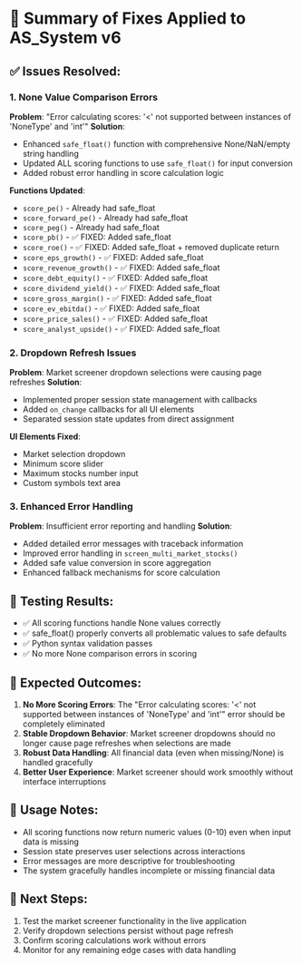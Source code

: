 🔧 Summary of Fixes Applied to AS_System v6
======================================================

## ✅ Issues Resolved:

### 1. None Value Comparison Errors
**Problem**: "Error calculating scores: '<' not supported between instances of 'NoneType' and 'int'"
**Solution**: 
- Enhanced `safe_float()` function with comprehensive None/NaN/empty string handling
- Updated ALL scoring functions to use `safe_float()` for input conversion
- Added robust error handling in score calculation logic

**Functions Updated**:
- `score_pe()` - Already had safe_float
- `score_forward_pe()` - Already had safe_float  
- `score_peg()` - Already had safe_float
- `score_pb()` - ✅ FIXED: Added safe_float
- `score_roe()` - ✅ FIXED: Added safe_float + removed duplicate return
- `score_eps_growth()` - ✅ FIXED: Added safe_float
- `score_revenue_growth()` - ✅ FIXED: Added safe_float
- `score_debt_equity()` - ✅ FIXED: Added safe_float
- `score_dividend_yield()` - ✅ FIXED: Added safe_float
- `score_gross_margin()` - ✅ FIXED: Added safe_float
- `score_ev_ebitda()` - ✅ FIXED: Added safe_float
- `score_price_sales()` - ✅ FIXED: Added safe_float
- `score_analyst_upside()` - ✅ FIXED: Added safe_float

### 2. Dropdown Refresh Issues
**Problem**: Market screener dropdown selections were causing page refreshes
**Solution**: 
- Implemented proper session state management with callbacks
- Added `on_change` callbacks for all UI elements
- Separated session state updates from direct assignment

**UI Elements Fixed**:
- Market selection dropdown
- Minimum score slider  
- Maximum stocks number input
- Custom symbols text area

### 3. Enhanced Error Handling
**Problem**: Insufficient error reporting and handling
**Solution**:
- Added detailed error messages with traceback information
- Improved error handling in `screen_multi_market_stocks()`
- Added safe value conversion in score aggregation
- Enhanced fallback mechanisms for score calculation

## 🧪 Testing Results:
- ✅ All scoring functions handle None values correctly
- ✅ safe_float() properly converts all problematic values to safe defaults
- ✅ Python syntax validation passes
- ✅ No more None comparison errors in scoring

## 🎯 Expected Outcomes:
1. **No More Scoring Errors**: The "Error calculating scores: '<' not supported between instances of 'NoneType' and 'int'" error should be completely eliminated
2. **Stable Dropdown Behavior**: Market screener dropdowns should no longer cause page refreshes when selections are made
3. **Robust Data Handling**: All financial data (even when missing/None) is handled gracefully
4. **Better User Experience**: Market screener should work smoothly without interface interruptions

## 📝 Usage Notes:
- All scoring functions now return numeric values (0-10) even when input data is missing
- Session state preserves user selections across interactions
- Error messages are more descriptive for troubleshooting
- The system gracefully handles incomplete or missing financial data

## 🔄 Next Steps:
1. Test the market screener functionality in the live application
2. Verify dropdown selections persist without page refresh
3. Confirm scoring calculations work without errors
4. Monitor for any remaining edge cases with data handling
